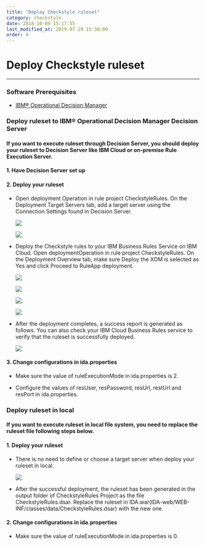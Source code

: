```yaml
---
title: "Deploy Checkstyle ruleset"
category: checkstyle
date: 2018-10-09 15:17:55
last_modified_at: 2019-07-29 15:30:00
order: 4
---
```


# Deploy Checkstyle ruleset
***
### Software Prerequisites

* [IBM® Operational Decision Manager](https://www.ibm.com/us-en/marketplace/operational-decision-manager)

### Deploy ruleset to IBM® Operational Decision Manager Decision Server

#### If you want to execute ruleset through Decision Server, you should deploy your ruleset to Decision Server like IBM Cloud or on-premise Rule Execution Server.

#### 1. Have Decision Server set up    


#### 2. Deploy your ruleset

  * Open deployment Operation in rule project CheckstyleRules. On the Deployment Target Servers tab, add a target server using the Connection Settings found in Decision Server.

    ![][checkstyle_deploy_ruleset_cloud_two_1]

    ![][checkstyle_deploy_ruleset_cloud_two_2]

  * Deploy the Checkstyle rules to your IBM Business Rules Service on IBM Cloud. Open deploymentOperation in rule project CheckstyleRules. On the Deployment Overview tab, make sure Deploy the XOM is selected as Yes and click Proceed to RuleApp deployment.

    ![][checkstyle_deploy_ruleset_cloud_two_3]

    ![][checkstyle_deploy_ruleset_cloud_two_4]

	![][checkstyle_deploy_ruleset_cloud_two_5]

	![][checkstyle_deploy_ruleset_cloud_two_6]

  * After the deployment completes, a success report is generated as follows. You can also check your IBM Cloud Business Rules service to verify that the ruleset is successfully deployed.

    ![][checkstyle_deploy_ruleset_cloud_two_7]

#### 3. Change configurations in ida.properties

  * Make sure the value of ruleExecutionMode in ida.properties is 2.

  * Configure the values of resUser, resPassword, resUrl, restUrl and resPort in ida.properties.

### Deploy ruleset in local

#### If you want to execute ruleset in local file system, you need to replace the ruleset file following steps below.

#### 1. Deploy your ruleset

  * There is no need to define or choose a target server when deploy your ruleset in local.

    ![][checkstyle_deploy_ruleset_local_1]

  * After the successful deployment, the ruleset has been generated in the output folder of CheckstyleRules Project as the file CheckstyleRules.dsar. Replace the ruleset in IDA.war(IDA-web/WEB-INF/classes/data/CheckstyleRules.dsar) with the new one.

#### 2. Change configurations in ida.properties

  * Make sure the value of ruleExecutionMode in ida.properties is 0.




 [checkstyle_deploy_ruleset_cloud_one_1]: ../images/checkstyle/checkstyle_deploy_ruleset_cloud_one_1.png
 [checkstyle_deploy_ruleset_cloud_one_2]: ../images/checkstyle/checkstyle_deploy_ruleset_cloud_one_2.png
 [checkstyle_deploy_ruleset_cloud_one_3]: ../images/checkstyle/checkstyle_deploy_ruleset_cloud_one_3.png
 [checkstyle_deploy_ruleset_cloud_two_1]: ../images/checkstyle/checkstyle_deploy_ruleset_cloud_two_1.png
 [checkstyle_deploy_ruleset_cloud_two_2]: ../images/checkstyle/checkstyle_deploy_ruleset_cloud_two_2.png
 [checkstyle_deploy_ruleset_cloud_two_3]: ../images/checkstyle/checkstyle_deploy_ruleset_cloud_two_3.png
 [checkstyle_deploy_ruleset_cloud_two_4]: ../images/checkstyle/checkstyle_deploy_ruleset_cloud_two_4.png
 [checkstyle_deploy_ruleset_cloud_two_5]: ../images/checkstyle/checkstyle_deploy_ruleset_cloud_two_5.png
 [checkstyle_deploy_ruleset_cloud_two_6]: ../images/checkstyle/checkstyle_deploy_ruleset_cloud_two_6.png
 [checkstyle_deploy_ruleset_cloud_two_7]: ../images/checkstyle/checkstyle_deploy_ruleset_cloud_two_7.png
 [checkstyle_deploy_ruleset_local_1]: ../images/checkstyle/checkstyle_deploy_ruleset_local_1.png
